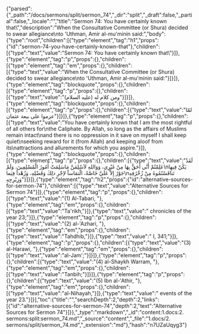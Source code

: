 {"parsed":{"_path":"/docs/sermons/split/sermon_74","_dir":"split","_draft":false,"_partial":false,"_locale":"","title":"Sermon 74:  You have certainly known that\\","description":"When the Consultative Committee (or Shura) decided to swear allegiance\nto 'Uthman, Amir al-mu'minin said:","body":{"type":"root","children":[{"type":"element","tag":"h1","props":{"id":"sermon-74-you-have-certainly-known-that"},"children":[{"type":"text","value":"Sermon 74:  You have certainly known that\\"}]},{"type":"element","tag":"p","props":{},"children":[{"type":"element","tag":"em","props":{},"children":[{"type":"text","value":"When the Consultative Committee (or Shura) decided to swear allegiance\nto 'Uthman, Amir al-mu'minin said:"}]}]},{"type":"element","tag":"blockquote","props":{},"children":[{"type":"element","tag":"p","props":{},"children":[{"type":"text","value":"ومن كلام له (عليه السلام)"}]}]},{"type":"element","tag":"blockquote","props":{},"children":[{"type":"element","tag":"p","props":{},"children":[{"type":"text","value":"لمّا عزموا على بيعة عثمان"}]}]},{"type":"element","tag":"p","props":{},"children":[{"type":"text","value":"You have certainly known that I am the most rightful of all others for\nthe Caliphate. By Allah, so long as the affairs of Muslims remain intact\nand there is no oppression in it save on myself I shall keep quiet\nseeking reward for it (from Allah) and keeping aloof from its\nattractions and allurements for which you aspire."}]},{"type":"element","tag":"blockquote","props":{},"children":[{"type":"element","tag":"p","props":{},"children":[{"type":"text","value":"لَقَدْ عَلِمْتُمْ أَنَّي أَحَقُّ بِهَا مِنْ غَيْرِي، وَوَاللهِ لاَسْلِمَنَّ مَاسَلِمَتْ أُمُورُ الْمُسْلِمِينَ، وَلَمْ\nيَكُنْ فِيهِا جَوْرٌ إِلاَّ عَلَيَّ خَاصَّةً، الْتمَاساً لاِجْرِ ذلِكَ وَفَضْلِهِ، وَزُهْداً فِيَما\nتَنافَسْتُمُوهُ مِنْ زُخْرُفِهِ وَزِبْرِجِهِ"}]}]},{"type":"element","tag":"h2","props":{"id":"alternative-sources-for-sermon-74"},"children":[{"type":"text","value":"Alternative Sources for Sermon 74"}]},{"type":"element","tag":"p","props":{},"children":[{"type":"text","value":"(1) Al-Tabari, "},{"type":"element","tag":"em","props":{},"children":[{"type":"text","value":"Ta'rikh,"}]},{"type":"text","value":" chronicles of the year 23;"}]},{"type":"element","tag":"p","props":{},"children":[{"type":"text","value":"(2) al-'Azhari, "},{"type":"element","tag":"em","props":{},"children":[{"type":"text","value":"Tahdhib,"}]},{"type":"text","value":" I, 341;"}]},{"type":"element","tag":"p","props":{},"children":[{"type":"text","value":"(3) al-Harawi, "},{"type":"element","tag":"em","props":{},"children":[{"type":"text","value":"al-Jam';"}]}]},{"type":"element","tag":"p","props":{},"children":[{"type":"text","value":"(4) al-Shaykh Warram, "},{"type":"element","tag":"em","props":{},"children":[{"type":"text","value":"Tanbih;"}]}]},{"type":"element","tag":"p","props":{},"children":[{"type":"text","value":"(5) Ibn al-'Athir, "},{"type":"element","tag":"em","props":{},"children":[{"type":"text","value":"al-Nihayah,"}]},{"type":"text","value":" events of the year 23."}]}],"toc":{"title":"","searchDepth":2,"depth":2,"links":[{"id":"alternative-sources-for-sermon-74","depth":2,"text":"Alternative Sources for Sermon 74"}]}},"_type":"markdown","_id":"content:1.docs:2. sermons:split:sermon_74.md","_source":"content","_file":"1.docs/2. sermons/split/sermon_74.md","_extension":"md"},"hash":"n7UZaUqyg3"}